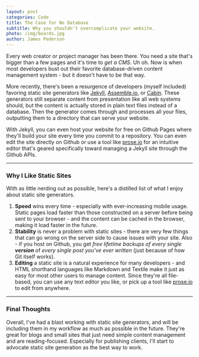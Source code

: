 ```yaml
---
layout: post
categories: Code
title: The Case for No Database
subtitle: Why you shouldn't overcomplicate your website.
photo: /img/boards.jpg
author: James Pederson
---
```


Every web creator or project manager has been there. You need a site that's bigger than a few pages and it's time to *get a CMS*. Uh oh. Now is when most developers bust out their favorite database-driven content management system - but it doesn't have to be that way.

More recently, there's been a resurgence of developers (myself included) favoring static site generators like [Jekyll](http://jekyllrb.com), [Assemble.io](http://assemble.io), or [Cabin](http://cabinjs.com). These generators still separate content from presentation like all web systems should, but the content is actually stored in plain text files instead of a database. Then the generator comes through and processes all your files, outputting them to a directory that can serve your website.

With Jekyll, you can even host your website for free on Github Pages where they'll build your site every time you commit to a repository. You can even edit the site directly on Github or use a tool like [prose.io](http://prose.io) for an intuitive editor that's geared specifically toward managing a Jekyll site through the Github APIs.

_______________

### Why I Like Static Sites

With as little nerding out as possible, here's a distilled list of what I enjoy about static site generators.

1. **Speed** wins every time - especially with ever-increasing mobile usage. Static pages load faster than those constructed on a server before being sent to your browser - and the content can be cached in the browser, making it load faster in the future.
2. **Stability** is never a problem with static sites - there are very few things that can go wrong on the server side to cause issues with your site. Also - if you host on Github, you get *free lifetime backups of every single **version*** of *every single post you've ever written* (just because of how Git itself works).
3. **Editing** a static site is a natural experience for many developers - and HTML shorthand languages like Markdown and Textile make it just as easy for most other users to manage content. Since they're all file-based, you can use any text editor you like, or pick up a tool like [prose.io](http://prose.io) to edit from anywhere.

_______________

### Final Thoughts

Overall, I've had a blast working with static site generators, and will be including them in my workflow as much as possible in the future. They're great for blogs and small sites that just need simple content management and are reading-focused. Especially for publishing clients, I'll start to advocate static site generation as the best way to work.

